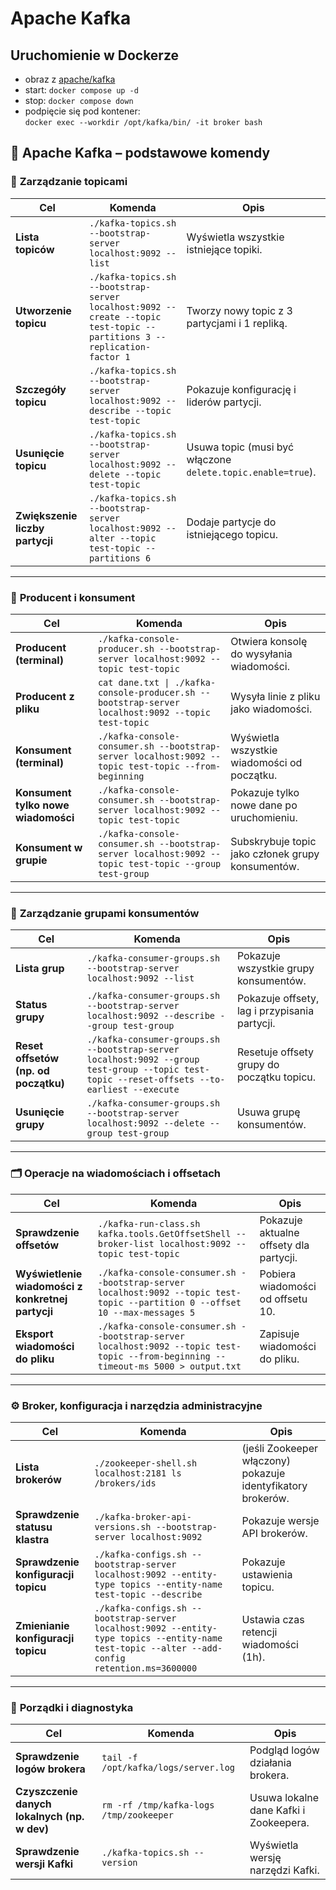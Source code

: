 # Apache Kafka

## Uruchomienie w Dockerze

- obraz z [apache/kafka](https://hub.docker.com/r/apache/kafka)
- start: `docker compose up -d`
- stop: `docker compose down`
- podpięcie się pod kontener: \
`docker exec --workdir /opt/kafka/bin/ -it broker bash`

## 🧩 **Apache Kafka – podstawowe komendy**

### 🔧 **Zarządzanie topicami**

| Cel                             | Komenda                                                                                                                 | Opis                                                        |
| ------------------------------- | ----------------------------------------------------------------------------------------------------------------------- | ----------------------------------------------------------- |
| **Lista topiców**               | `./kafka-topics.sh --bootstrap-server localhost:9092 --list`                                                            | Wyświetla wszystkie istniejące topiki.                      |
| **Utworzenie topicu**           | `./kafka-topics.sh --bootstrap-server localhost:9092 --create --topic test-topic --partitions 3 --replication-factor 1` | Tworzy nowy topic z 3 partycjami i 1 repliką.               |
| **Szczegóły topicu**            | `./kafka-topics.sh --bootstrap-server localhost:9092 --describe --topic test-topic`                                     | Pokazuje konfigurację i liderów partycji.                   |
| **Usunięcie topicu**            | `./kafka-topics.sh --bootstrap-server localhost:9092 --delete --topic test-topic`                                       | Usuwa topic (musi być włączone `delete.topic.enable=true`). |
| **Zwiększenie liczby partycji** | `./kafka-topics.sh --bootstrap-server localhost:9092 --alter --topic test-topic --partitions 6`                         | Dodaje partycje do istniejącego topicu.                     |

---

### 💬 **Producent i konsument**

| Cel                                 | Komenda                                                                                               | Opis                                              |
| ----------------------------------- | ----------------------------------------------------------------------------------------------------- | ------------------------------------------------- |
| **Producent (terminal)**            | `./kafka-console-producer.sh --bootstrap-server localhost:9092 --topic test-topic`                    | Otwiera konsolę do wysyłania wiadomości.          |
| **Producent z pliku**               | `cat dane.txt \| ./kafka-console-producer.sh --bootstrap-server localhost:9092 --topic test-topic`    | Wysyła linie z pliku jako wiadomości.             |
| **Konsument (terminal)**            | `./kafka-console-consumer.sh --bootstrap-server localhost:9092 --topic test-topic --from-beginning`   | Wyświetla wszystkie wiadomości od początku.       |
| **Konsument tylko nowe wiadomości** | `./kafka-console-consumer.sh --bootstrap-server localhost:9092 --topic test-topic`                    | Pokazuje tylko nowe dane po uruchomieniu.         |
| **Konsument w grupie**              | `./kafka-console-consumer.sh --bootstrap-server localhost:9092 --topic test-topic --group test-group` | Subskrybuje topic jako członek grupy konsumentów. |

---

### 🔄 **Zarządzanie grupami konsumentów**

| Cel                                  | Komenda                                                                                                                                      | Opis                                          |
| ------------------------------------ | -------------------------------------------------------------------------------------------------------------------------------------------- | --------------------------------------------- |
| **Lista grup**                       | `./kafka-consumer-groups.sh --bootstrap-server localhost:9092 --list`                                                                        | Pokazuje wszystkie grupy konsumentów.         |
| **Status grupy**                     | `./kafka-consumer-groups.sh --bootstrap-server localhost:9092 --describe --group test-group`                                                 | Pokazuje offsety, lag i przypisania partycji. |
| **Reset offsetów (np. od początku)** | `./kafka-consumer-groups.sh --bootstrap-server localhost:9092 --group test-group --topic test-topic --reset-offsets --to-earliest --execute` | Resetuje offsety grupy do początku topicu.    |
| **Usunięcie grupy**                  | `./kafka-consumer-groups.sh --bootstrap-server localhost:9092 --delete --group test-group`                                                   | Usuwa grupę konsumentów.                      |

---

### 🗂️ **Operacje na wiadomościach i offsetach**

| Cel                                               | Komenda                                                                                                                            | Opis                                    |
| ------------------------------------------------- | ---------------------------------------------------------------------------------------------------------------------------------- | --------------------------------------- |
| **Sprawdzenie offsetów**                          | `./kafka-run-class.sh kafka.tools.GetOffsetShell --broker-list localhost:9092 --topic test-topic`                                  | Pokazuje aktualne offsety dla partycji. |
| **Wyświetlenie wiadomości z konkretnej partycji** | `./kafka-console-consumer.sh --bootstrap-server localhost:9092 --topic test-topic --partition 0 --offset 10 --max-messages 5`      | Pobiera wiadomości od offsetu 10.       |
| **Eksport wiadomości do pliku**                   | `./kafka-console-consumer.sh --bootstrap-server localhost:9092 --topic test-topic --from-beginning --timeout-ms 5000 > output.txt` | Zapisuje wiadomości do pliku.           |

---

### ⚙️ **Broker, konfiguracja i narzędzia administracyjne**

| Cel                                 | Komenda                                                                                                                                        | Opis                                                         |
| ----------------------------------- | ---------------------------------------------------------------------------------------------------------------------------------------------- | ------------------------------------------------------------ |
| **Lista brokerów**                  | `./zookeeper-shell.sh localhost:2181 ls /brokers/ids`                                                                                          | (jeśli Zookeeper włączony) pokazuje identyfikatory brokerów. |
| **Sprawdzenie statusu klastra**     | `./kafka-broker-api-versions.sh --bootstrap-server localhost:9092`                                                                             | Pokazuje wersje API brokerów.                                |
| **Sprawdzenie konfiguracji topicu** | `./kafka-configs.sh --bootstrap-server localhost:9092 --entity-type topics --entity-name test-topic --describe`                                | Pokazuje ustawienia topicu.                                  |
| **Zmienianie konfiguracji topicu**  | `./kafka-configs.sh --bootstrap-server localhost:9092 --entity-type topics --entity-name test-topic --alter --add-config retention.ms=3600000` | Ustawia czas retencji wiadomości (1h).                       |

---

### 🧹 **Porządki i diagnostyka**

| Cel                                          | Komenda                                 | Opis                                   |
| -------------------------------------------- | --------------------------------------- | -------------------------------------- |
| **Sprawdzenie logów brokera**                | `tail -f /opt/kafka/logs/server.log`    | Podgląd logów działania brokera.       |
| **Czyszczenie danych lokalnych (np. w dev)** | `rm -rf /tmp/kafka-logs /tmp/zookeeper` | Usuwa lokalne dane Kafki i Zookeepera. |
| **Sprawdzenie wersji Kafki**                 | `./kafka-topics.sh --version`           | Wyświetla wersję narzędzi Kafki.       |
